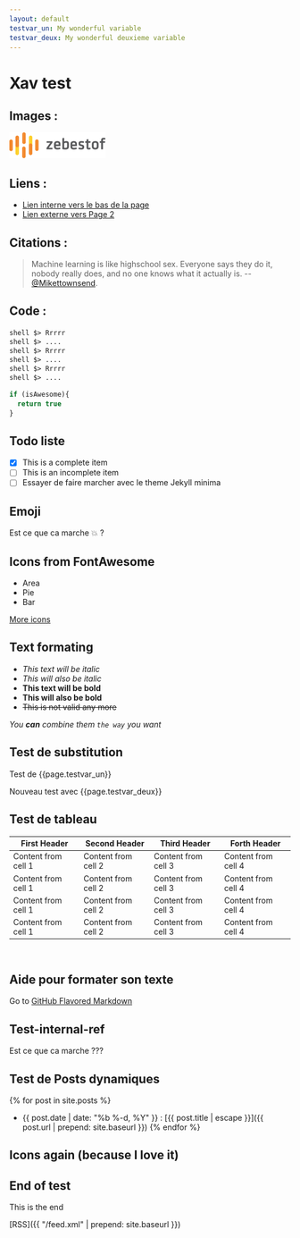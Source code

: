 ```yaml
---
layout: default
testvar_un: My wonderful variable
testvar_deux: My wonderful deuxieme variable
---
```


# <i class='fa fa-bullhorn fa-rotate-315'></i> Xav test

## Images : 

![zbo logo](images/logo.png)

## Liens : 

- [Lien interne vers le bas de la page](#test-internal-ref)
- [Lien externe vers Page 2](pages/page2.html)

## Citations :

>Machine learning is like highschool sex. Everyone says they do it, nobody really does, and no one knows what it actually is.
>-- [@Mikettownsend](https://twitter.com/Mikettownsend/status/780453119238955008).

## Code : 

    shell $> Rrrrr
    shell $> ....
    shell $> Rrrrr
    shell $> ....
    shell $> Rrrrr
    shell $> ....

```javascript
if (isAwesome){
  return true
}
```

## Todo liste

- [x] This is a complete item
- [ ] This is an incomplete item
- [ ] Essayer de faire marcher avec le theme Jekyll minima

## Emoji 

Est ce que ca marche :boom: ?

## Icons from FontAwesome <i class='fa fa-flag-o'></i>

  - <i class='fa fa-area-chart'></i> Area
  - <i class='fa fa-pie-chart'></i> Pie
  - <i class='fa fa-bar-chart'></i> Bar
  
[More icons <i class='fa fa-external-link'></i>](http://fontawesome.io/icons/) 

## Text formating 

- *This text will be italic*
- _This will also be italic_
- **This text will be bold**
- __This will also be bold__
- ~~This is not valid any more~~

_You **can** combine them ```the way``` you want_

## Test de substitution 

Test de {{page.testvar_un}}

Nouveau test avec {{page.testvar_deux}}

## Test de tableau

First Header | Second Header | Third Header | Forth Header
------------ | ------------- | ------------ | -------------
Content from cell 1 | Content from cell 2 | Content from cell 3 | Content from cell 4
Content from cell 1 | Content from cell 2 | Content from cell 3 | Content from cell 4
Content from cell 1 | Content from cell 2 | Content from cell 3 | Content from cell 4
Content from cell 1 | Content from cell 2 | Content from cell 3 | Content from cell 4


&nbsp;

## Aide pour formater son texte 

Go to [GitHub Flavored Markdown](https://guides.github.com/features/mastering-markdown/)

## Test-internal-ref

Est ce que ca marche ???

## Test de Posts dynamiques 

{% for post in site.posts %}
  - {{ post.date | date: "%b %-d, %Y" }} : [{{ post.title | escape }}]({{ post.url | prepend: site.baseurl }})
{% endfor %}

## Icons again (because I love it)

<i class='fa fa-commenting fa-4x'></i> <i class='fa fa-send-o fa-4x'></i> <i class='fa fa-envelope fa-4x'></i> <i class='fa fa-thumbs-o-up fa-4x'></i> <i class='fa fa-universal-access fa-4x'></i> 

## End of test

This is the end

[RSS]({{ "/feed.xml" | prepend: site.baseurl }})
